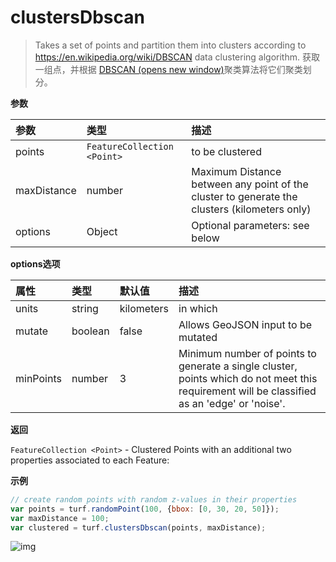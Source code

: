 # clustersDbscan

> Takes a set of points and partition them into clusters according to https://en.wikipedia.org/wiki/DBSCAN data clustering algorithm.
> 获取一组点，并根据 [DBSCAN (opens new window)](https://baike.baidu.com/item/DBSCAN/4864716?fr=aladdin)聚类算法将它们聚类划分。

**参数**

| 参数        | 类型                        | 描述                                                         |
| :---------- | :-------------------------- | :----------------------------------------------------------- |
| points      | `FeatureCollection <Point>` | to be clustered                                              |
| maxDistance | number                      | Maximum Distance between any point of the cluster to generate the clusters (kilometers only) |
| options     | Object                      | Optional parameters: see below                               |

**options选项**

| 属性      | 类型    | 默认值     | 描述                                                         |
| :-------- | :------ | :--------- | :----------------------------------------------------------- |
| units     | string  | kilometers | in which                                                     |
| mutate    | boolean | false      | Allows GeoJSON input to be mutated                           |
| minPoints | number  | 3          | Minimum number of points to generate a single cluster, points which do not meet this requirement will be classified as an 'edge' or 'noise'. |

**返回**

`FeatureCollection <Point>` - Clustered Points with an additional two properties associated to each Feature:

**示例**

```js
// create random points with random z-values in their properties
var points = turf.randomPoint(100, {bbox: [0, 30, 20, 50]});
var maxDistance = 100;
var clustered = turf.clustersDbscan(points, maxDistance);
```

![img](https://pzy-images.oss-cn-hangzhou.aliyuncs.com/img/clustersDbscan.6f0ee268.webp)